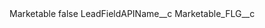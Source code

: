 <?xml version="1.0" encoding="UTF-8"?>
<CustomMetadata xmlns="http://soap.sforce.com/2006/04/metadata" xmlns:xsi="http://www.w3.org/2001/XMLSchema-instance" xmlns:xsd="http://www.w3.org/2001/XMLSchema">
    <label>Marketable</label>
    <protected>false</protected>
    <values>
        <field>LeadFieldAPIName__c</field>
        <value xsi:type="xsd:string">Marketable_FLG__c</value>
    </values>
</CustomMetadata>
